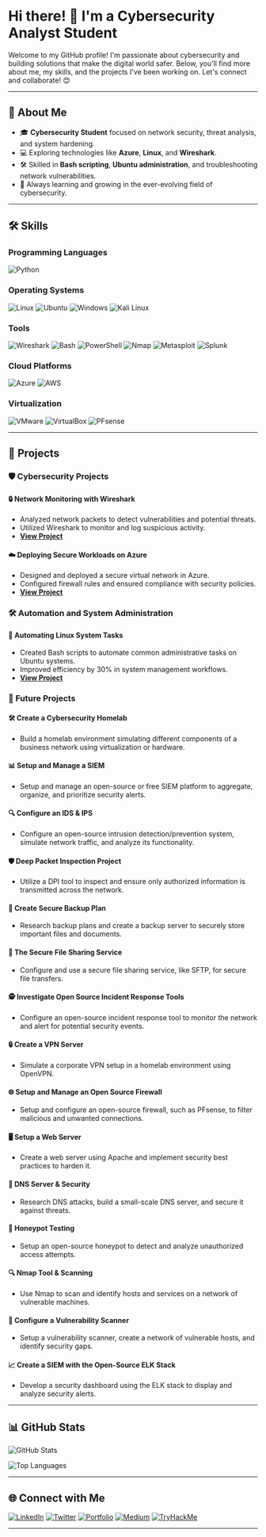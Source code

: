 # Hi there! 👋 I'm a Cybersecurity Analyst Student

Welcome to my GitHub profile! I'm passionate about cybersecurity and building solutions that make the digital world safer. Below, you'll find more about me, my skills, and the projects I've been working on. Let's connect and collaborate! 😊

---

## 🚀 About Me

- 🎓 **Cybersecurity Student** focused on network security, threat analysis, and system hardening.
- 💻 Exploring technologies like **Azure**, **Linux**, and **Wireshark**.
- 🛠️ Skilled in **Bash scripting**, **Ubuntu administration**, and troubleshooting network vulnerabilities.
- 🌱 Always learning and growing in the ever-evolving field of cybersecurity.

---

## 🛠️ Skills

### Programming Languages
![Python](https://img.shields.io/badge/Python-3776AB?style=for-the-badge&logo=python&logoColor=white)

### Operating Systems
![Linux](https://img.shields.io/badge/Linux-FCC624?style=for-the-badge&logo=linux&logoColor=black)
![Ubuntu](https://img.shields.io/badge/Ubuntu-E95420?style=for-the-badge&logo=ubuntu&logoColor=white)
![Windows](https://img.shields.io/badge/Windows-0078D6?style=for-the-badge&logo=windows&logoColor=white)
![Kali Linux](https://img.shields.io/badge/Kali_Linux-557C94?style=for-the-badge&logo=kalilinux&logoColor=white)

### Tools
![Wireshark](https://img.shields.io/badge/Wireshark-1679A7?style=for-the-badge&logo=wireshark&logoColor=white)
![Bash](https://img.shields.io/badge/Bash-4EAA25?style=for-the-badge&logo=gnu-bash&logoColor=white)
![PowerShell](https://img.shields.io/badge/PowerShell-5391FE?style=for-the-badge&logo=powershell&logoColor=white)
![Nmap](https://img.shields.io/badge/Nmap-4682B4?style=for-the-badge&logo=nmap&logoColor=white)
![Metasploit](https://img.shields.io/badge/Metasploit-00366F?style=for-the-badge&logo=metasploit&logoColor=white)
![Splunk](https://img.shields.io/badge/Splunk-000000?style=for-the-badge&logo=splunk&logoColor=white)

### Cloud Platforms
![Azure](https://img.shields.io/badge/Azure-0078D7?style=for-the-badge&logo=microsoft-azure&logoColor=white)
![AWS](https://img.shields.io/badge/AWS-232F3E?style=for-the-badge&logo=amazon-aws&logoColor=white)

### Virtualization
![VMware](https://img.shields.io/badge/VMware-607078?style=for-the-badge&logo=vmware&logoColor=white)
![VirtualBox](https://img.shields.io/badge/VirtualBox-183A61?style=for-the-badge&logo=virtualbox&logoColor=white)
![PFsense](https://img.shields.io/badge/PFsense-003366?style=for-the-badge&logo=pfSense&logoColor=white)

---

## 📂 Projects

### 🛡️ Cybersecurity Projects

#### 🔒 **Network Monitoring with Wireshark**
- Analyzed network packets to detect vulnerabilities and potential threats.
- Utilized Wireshark to monitor and log suspicious activity.
- **[View Project](#)**

#### ☁️ **Deploying Secure Workloads on Azure**
- Designed and deployed a secure virtual network in Azure.
- Configured firewall rules and ensured compliance with security policies.
- **[View Project](#)**

### 🛠️ Automation and System Administration

#### 🐧 **Automating Linux System Tasks**
- Created Bash scripts to automate common administrative tasks on Ubuntu systems.
- Improved efficiency by 30% in system management workflows.
- **[View Project](#)**

### 🌟 Future Projects

#### 🛠️ Create a Cybersecurity Homelab
- Build a homelab environment simulating different components of a business network using virtualization or hardware.

#### 📊 Setup and Manage a SIEM
- Setup and manage an open-source or free SIEM platform to aggregate, organize, and prioritize security alerts.

#### 🔍 Configure an IDS & IPS
- Configure an open-source intrusion detection/prevention system, simulate network traffic, and analyze its functionality.

#### 🛡️ Deep Packet Inspection Project
- Utilize a DPI tool to inspect and ensure only authorized information is transmitted across the network.

#### 💾 Create Secure Backup Plan
- Research backup plans and create a backup server to securely store important files and documents.

#### 📂 The Secure File Sharing Service
- Configure and use a secure file sharing service, like SFTP, for secure file transfers.

#### 🕵️ Investigate Open Source Incident Response Tools
- Configure an open-source incident response tool to monitor the network and alert for potential security events.

#### 🔒 Create a VPN Server
- Simulate a corporate VPN setup in a homelab environment using OpenVPN.

#### 🌐 Setup and Manage an Open Source Firewall
- Setup and configure an open-source firewall, such as PFsense, to filter malicious and unwanted connections.

#### 🖥️ Setup a Web Server
- Create a web server using Apache and implement security best practices to harden it.

#### 📡 DNS Server & Security
- Research DNS attacks, build a small-scale DNS server, and secure it against threats.

#### 🎯 Honeypot Testing
- Setup an open-source honeypot to detect and analyze unauthorized access attempts.

#### 🔍 Nmap Tool & Scanning
- Use Nmap to scan and identify hosts and services on a network of vulnerable machines.

#### 🔧 Configure a Vulnerability Scanner
- Setup a vulnerability scanner, create a network of vulnerable hosts, and identify security gaps.

#### 📈 Create a SIEM with the Open-Source ELK Stack
- Develop a security dashboard using the ELK stack to display and analyze security alerts.

---

## 📊 GitHub Stats

![GitHub Stats](https://github-readme-stats.vercel.app/api?username=yourusername&show_icons=true&theme=radical)

![Top Languages](https://github-readme-stats.vercel.app/api/top-langs/?username=yourusername&layout=compact&theme=radical)

---

## 🌐 Connect with Me

[![LinkedIn](https://img.shields.io/badge/LinkedIn-%230077B5.svg?style=for-the-badge&logo=linkedin&logoColor=white)](https://linkedin.com/in/yourlinkedin)
[![Twitter](https://img.shields.io/badge/Twitter-%231DA1F2.svg?style=for-the-badge&logo=twitter&logoColor=white)](https://twitter.com/yourtwitter)
[![Portfolio](https://img.shields.io/badge/Portfolio-%23181818.svg?style=for-the-badge&logo=github&logoColor=white)](https://yourportfolio.com)
[![Medium](https://img.shields.io/badge/Medium-%23000000.svg?style=for-the-badge&logo=medium&logoColor=white)](https://medium.com/@yourmedium)
[![TryHackMe](https://img.shields.io/badge/TryHackMe-%23CC0000.svg?style=for-the-badge&logo=tryhackme&logoColor=white)](https://tryhackme.com/p/yourprofile)

---
